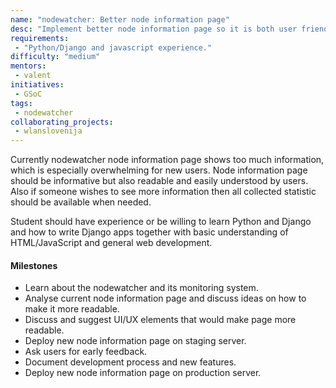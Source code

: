 ```yaml
---
name: "nodewatcher: Better node information page"
desc: "Implement better node information page so it is both user friendly and more readable."
requirements:
 - "Python/Django and javascript experience."
difficulty: "medium"
mentors:
 - valent
initiatives:
 - GSoC
tags:
 - nodewatcher
collaborating_projects:
 - wlanslovenija
---
```


Currently nodewatcher node information page shows too much information, which is especially overwhelming for new users. Node information page should be informative but also readable and easily understood by users. Also if someone wishes to see more information then all collected statistic should be available when needed.

Student should have experience or be willing to learn Python and Django and how to write Django apps together with basic understanding of HTML/JavaScript and general web development. 

#### Milestones

* Learn about the nodewatcher and its monitoring system.
* Analyse current node information page and discuss ideas on how to make it more readable.
* Discuss and suggest UI/UX elements that would make page more readable.
* Deploy new node information page on staging server.
* Ask users for early feedback.
* Document development process and new features.
* Deploy new node information page on production server.
